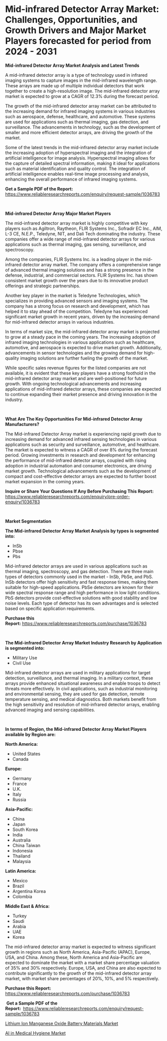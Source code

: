 <p><h1>Mid-infrared Detector Array Market: Challenges, Opportunities, and Growth Drivers and Major Market Players forecasted for period from 2024 - 2031</h1></p><p><strong>Mid-infrared Detector Array Market Analysis and Latest Trends</strong></p>
<p><p>A mid-infrared detector array is a type of technology used in infrared imaging systems to capture images in the mid-infrared wavelength range. These arrays are made up of multiple individual detectors that work together to create a high-resolution image. The mid-infrared detector array market is expected to grow at a CAGR of 12.3% during the forecast period.</p><p>The growth of the mid-infrared detector array market can be attributed to the increasing demand for infrared imaging systems in various industries such as aerospace, defense, healthcare, and automotive. These systems are used for applications such as thermal imaging, gas detection, and surveillance. The advancements in technology, such as the development of smaller and more efficient detector arrays, are driving the growth of the market.</p><p>Some of the latest trends in the mid-infrared detector array market include the increasing adoption of hyperspectral imaging and the integration of artificial intelligence for image analysis. Hyperspectral imaging allows for the capture of detailed spectral information, making it ideal for applications such as material identification and quality control. The integration of artificial intelligence enables real-time image processing and analysis, enhancing the overall performance of infrared imaging systems.</p></p>
<p><strong>Get a Sample PDF of the Report:&nbsp;</strong> <a href="https://www.reliableresearchreports.com/enquiry/request-sample/1036783">https://www.reliableresearchreports.com/enquiry/request-sample/1036783</a></p>
<p>&nbsp;</p>
<p><strong>Mid-infrared Detector Array Major Market Players</strong></p>
<p><p>The mid-infrared detector array market is highly competitive with key players such as Agiltron, Raytheon, FLIR Systems Inc., Sofradir EC Inc., AIM, L-3 CE, N.E.P., Teledyne, NIT, and Dali Tech dominating the industry. These companies offer a wide range of mid-infrared detector arrays for various applications such as thermal imaging, gas sensing, surveillance, and spectroscopy.</p><p>Among the companies, FLIR Systems Inc. is a leading player in the mid-infrared detector array market. The company offers a comprehensive range of advanced thermal imaging solutions and has a strong presence in the defense, industrial, and commercial sectors. FLIR Systems Inc. has shown consistent market growth over the years due to its innovative product offerings and strategic partnerships.</p><p>Another key player in the market is Teledyne Technologies, which specializes in providing advanced sensors and imaging systems. The company has a strong focus on research and development, which has helped it to stay ahead of the competition. Teledyne has experienced significant market growth in recent years, driven by the increasing demand for mid-infrared detector arrays in various industries.</p><p>In terms of market size, the mid-infrared detector array market is projected to grow at a steady pace in the coming years. The increasing adoption of infrared imaging technologies in various applications such as healthcare, automotive, and aerospace is expected to drive market growth. Additionally, advancements in sensor technologies and the growing demand for high-quality imaging solutions are further fueling the growth of the market.</p><p>While specific sales revenue figures for the listed companies are not available, it is evident that these key players have a strong foothold in the mid-infrared detector array market and are well-positioned for future growth. With ongoing technological advancements and increasing applications of mid-infrared detector arrays, these companies are expected to continue expanding their market presence and driving innovation in the industry.</p></p>
<p>&nbsp;</p>
<p><strong>What Are The Key Opportunities For Mid-infrared Detector Array Manufacturers?</strong></p>
<p><p>The Mid-infrared Detector Array market is experiencing rapid growth due to increasing demand for advanced infrared sensing technologies in various applications such as security and surveillance, automotive, and healthcare. The market is expected to witness a CAGR of over 8% during the forecast period. Growing investments in research and development for enhancing the performance of mid-infrared detector arrays, coupled with rising adoption in industrial automation and consumer electronics, are driving market growth. Technological advancements such as the development of compact and cost-effective detector arrays are expected to further boost market expansion in the coming years.</p></p>
<p><strong>Inquire or Share Your Questions If Any Before Purchasing This Report:</strong> <a href="https://www.reliableresearchreports.com/enquiry/pre-order-enquiry/1036783">https://www.reliableresearchreports.com/enquiry/pre-order-enquiry/1036783</a></p>
<p>&nbsp;</p>
<p><strong>Market Segmentation</strong></p>
<p><strong>The Mid-infrared Detector Array Market Analysis by types is segmented into:</strong></p>
<p><ul><li>InSb</li><li>Pbse</li><li>Pbs</li></ul></p>
<p><p>Mid-infrared detector arrays are used in various applications such as thermal imaging, spectroscopy, and gas detection. There are three main types of detectors commonly used in the market - InSb, PbSe, and PbS. InSb detectors offer high sensitivity and fast response times, making them suitable for high-speed applications. PbSe detectors are known for their wide spectral response range and high performance in low light conditions. PbS detectors provide cost-effective solutions with good stability and low noise levels. Each type of detector has its own advantages and is selected based on specific application requirements.</p></p>
<p><strong>Purchase this Report:&nbsp;</strong><a href="https://www.reliableresearchreports.com/purchase/1036783">https://www.reliableresearchreports.com/purchase/1036783</a></p>
<p>&nbsp;</p>
<p><strong>The Mid-infrared Detector Array Market Industry Research by Application is segmented into:</strong></p>
<p><ul><li>Military Use</li><li>Civil Use</li></ul></p>
<p><p>Mid-infrared detector arrays are used in military applications for target detection, surveillance, and thermal imaging. In a military context, these arrays provide enhanced situational awareness and enable troops to detect threats more effectively. In civil applications, such as industrial monitoring and environmental sensing, they are used for gas detection, remote temperature sensing, and medical diagnostics. Both markets benefit from the high sensitivity and resolution of mid-infrared detector arrays, enabling advanced imaging and sensing capabilities.</p></p>
<p>&nbsp;</p>
<p><strong>In terms of Region, the Mid-infrared Detector Array Market Players available by Region are:</strong></p>
<p>
    <p> <strong> North America: </strong>
        <ul>
            <li>United States</li>
            <li>Canada</li>
        </ul>
        </p> 
    <p> <strong> Europe: </strong>
        <ul>
            <li>Germany</li>
            <li>France</li>
            <li>U.K.</li>
            <li>Italy</li>
            <li>Russia</li>
        </ul>
        </p> 
    <p> <strong> Asia-Pacific: </strong>
        <ul>
            <li>China</li>
            <li>Japan</li>
            <li>South Korea</li>
            <li>India</li>
            <li>Australia</li>
            <li>China Taiwan</li>
            <li>Indonesia</li>
            <li>Thailand</li>
            <li>Malaysia</li>
        </ul>
        </p> 
    <p> <strong> Latin America: </strong>
        <ul>
            <li>Mexico</li>
            <li>Brazil</li>
            <li>Argentina Korea</li>
            <li>Colombia</li>
        </ul>
        </p> 
    <p> <strong> Middle East & Africa: </strong>
        <ul>
            <li>Turkey</li>
            <li>Saudi</li>
            <li>Arabia</li>
            <li>UAE</li>
            <li>Korea</li>
        </ul>
    </p>
    </p>
<p><p>The mid-infrared detector array market is expected to witness significant growth in regions such as North America, Asia-Pacific (APAC), Europe, USA, and China. Among these, North America and Asia-Pacific are expected to dominate the market with a market share percentage valuation of 35% and 30% respectively. Europe, USA, and China are also expected to contribute significantly to the growth of the mid-infrared detector array market, with market share percentages of 20%, 10%, and 5% respectively.</p></p>
<p><strong>Purchase this Report: </strong><a href="https://www.reliableresearchreports.com/purchase/1036783">https://www.reliableresearchreports.com/purchase/1036783</a></p>
<p>&nbsp;<strong>Get a Sample PDF of the Report:&nbsp;&nbsp;</strong><a href="https://www.reliableresearchreports.com/enquiry/request-sample/1036783">https://www.reliableresearchreports.com/enquiry/request-sample/1036783</a></p>
<p><strong></strong></p>
<p><p><a href="https://issuu.com/reportprime-2/docs/lithium-ion-manganese-oxide-battery-materials-mark">Lithium Ion Manganese Oxide Battery Materials Market</a></p><p><a href="https://issuu.com/reportprime-2/docs/ai-in-medical-hygiene-market-size-2030.pptx">AI in Medical Hygiene Market</a></p></p>